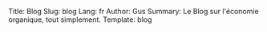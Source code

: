 Title: Blog
Slug: blog
Lang: fr
Author: Gus
Summary: Le Blog sur l'économie organique, tout simplement.
Template: blog
